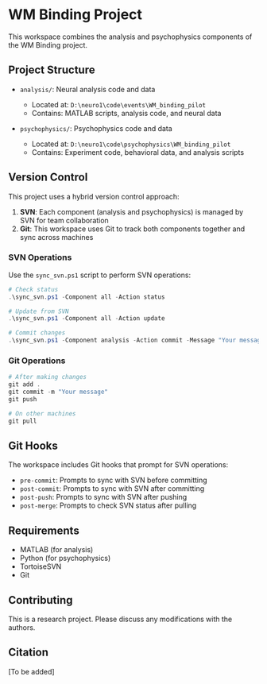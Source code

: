 # WM Binding Project

This workspace combines the analysis and psychophysics components of the WM Binding project.

## Project Structure

- `analysis/`: Neural analysis code and data
  - Located at: `D:\neuro1\code\events\WM_binding_pilot`
  - Contains: MATLAB scripts, analysis code, and neural data

- `psychophysics/`: Psychophysics code and data
  - Located at: `D:\neuro1\code\psychophysics\WM_binding_pilot`
  - Contains: Experiment code, behavioral data, and analysis scripts

## Version Control

This project uses a hybrid version control approach:

1. **SVN**: Each component (analysis and psychophysics) is managed by SVN for team collaboration
2. **Git**: This workspace uses Git to track both components together and sync across machines

### SVN Operations

Use the `sync_svn.ps1` script to perform SVN operations:

```powershell
# Check status
.\sync_svn.ps1 -Component all -Action status

# Update from SVN
.\sync_svn.ps1 -Component all -Action update

# Commit changes
.\sync_svn.ps1 -Component analysis -Action commit -Message "Your message"
```

### Git Operations

```powershell
# After making changes
git add .
git commit -m "Your message"
git push

# On other machines
git pull
```

## Git Hooks

The workspace includes Git hooks that prompt for SVN operations:

- `pre-commit`: Prompts to sync with SVN before committing
- `post-commit`: Prompts to sync with SVN after committing
- `post-push`: Prompts to sync with SVN after pushing
- `post-merge`: Prompts to check SVN status after pulling

## Requirements

- MATLAB (for analysis)
- Python (for psychophysics)
- TortoiseSVN
- Git

## Contributing

This is a research project. Please discuss any modifications with the authors.

## Citation

[To be added] 